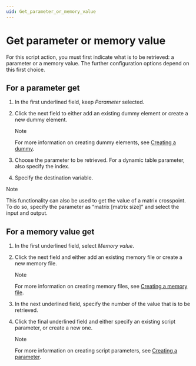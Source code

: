 ```yaml
---
uid: Get_parameter_or_memory_value
---
```


# Get parameter or memory value

For this script action, you must first indicate what is to be retrieved: a parameter or a memory value. The further configuration options depend on this first choice.

## For a parameter get

1. In the first underlined field, keep *Parameter* selected.

1. Click the next field to either add an existing dummy element or create a new dummy element.

   > [!NOTE]
   > For more information on creating dummy elements, see [Creating a dummy](xref:Script_variables#creating-a-dummy).

1. Choose the parameter to be retrieved. For a dynamic table parameter, also specify the index.

1. Specify the destination variable.

> [!NOTE]
> This functionality can also be used to get the value of a matrix crosspoint. To do so, specify the parameter as “matrix \[matrix size\]” and select the input and output.

## For a memory value get

1. In the first underlined field, select *Memory value*.

1. Click the next field and either add an existing memory file or create a new memory file.

   > [!NOTE]
   > For more information on creating memory files, see [Creating a memory file](xref:Script_variables#creating-a-memory-file).

1. In the next underlined field, specify the number of the value that is to be retrieved.

1. Click the final underlined field and either specify an existing script parameter, or create a new one.

   > [!NOTE]
   > For more information on creating script parameters, see [Creating a parameter](xref:Script_variables#creating-a-parameter).
